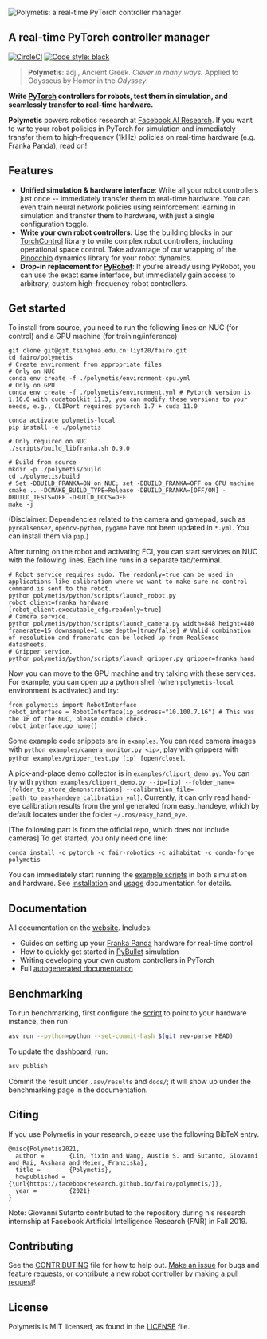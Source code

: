 ![Polymetis: a real-time PyTorch controller manager](./docs/source/img/polymetis-logo.svg)

## A real-time PyTorch controller manager

[![CircleCI](https://circleci.com/gh/facebookresearch/fairo/tree/main.svg?style=svg&circle-token=7fadbd3989ab8e76003fd5193ad62e26686bc4a6)](https://circleci.com/gh/facebookresearch/fairo/tree/main)
[![Code style: black](https://img.shields.io/badge/code%20style-black-000000.svg)](https://github.com/psf/black)

> **Polymetis**: adj., Ancient Greek. _Clever in many ways._ Applied to Odysseus by Homer in the _Odyssey_.

**Write [PyTorch](http://pytorch.org/) controllers for robots, test them in simulation, and seamlessly transfer to real-time hardware.**

**Polymetis** powers robotics research at [Facebook AI Research](https://ai.facebook.com/). If you want to write your robot policies in PyTorch for simulation and immediately transfer them to high-frequency (1kHz) policies on real-time hardware (e.g. Franka Panda), read on!

## Features

- **Unified simulation & hardware interface**: Write all your robot controllers just once -- immediately transfer them to real-time hardware. You can even train neural network policies using reinforcement learning in simulation and transfer them to hardware, with just a single configuration toggle.
- **Write your own robot controllers:** Use the building blocks in our [TorchControl](https://facebookresearch.github.io/fairo/polymetis/torchcontrol-doc.html) library to write complex robot controllers, including operational space control. Take advantage of our wrapping of the [Pinocchio](https://github.com/stack-of-tasks/pinocchio) dynamics library for your robot dynamics.
- **Drop-in replacement for [PyRobot](https://pyrobot.org/)**: If you're already using PyRobot, you can use the exact same interface, but immediately gain access to arbitrary, custom high-frequency robot controllers.

## Get started

To install from source, you need to run the following lines on NUC (for control) and a GPU machine (for training/inference)
```
git clone git@git.tsinghua.edu.cn:liyf20/fairo.git
cd fairo/polymetis
# Create environment from appropriate files
# Only on NUC
conda env create -f ./polymetis/environment-cpu.yml
# Only on GPU
conda env create -f ./polymetis/environment.yml # Pytorch version is 1.10.0 with cudatoolkit 11.3, you can modify these versions to your needs, e.g., CLIPort requires pytorch 1.7 + cuda 11.0

conda activate polymetis-local
pip install -e ./polymetis

# Only required on NUC
./scripts/build_libfranka.sh 0.9.0

# Build from source
mkdir -p ./polymetis/build
cd ./polymetis/build
# Set -DBUILD_FRANKA=ON on NUC; set -DBUILD_FRANKA=OFF on GPU machine
cmake .. -DCMAKE_BUILD_TYPE=Release -DBUILD_FRANKA=[OFF/ON] -DBUILD_TESTS=OFF -DBUILD_DOCS=OFF
make -j
```
(Disclaimer: Dependencies related to the camera and gamepad, such as `pyrealsense2`, `opencv-python`, `pygame` have not been updated in `*.yml`. You can install them via `pip`.)

After turning on the robot and activating FCI, you can start services on NUC with the following lines. Each line runs in a separate tab/terminal.
```
# Robot service requires sudo. The readonly=true can be used in applications like calibration where we want to make sure no control command is sent to the robot.
python polymetis/python/scripts/launch_robot.py robot_client=franka_hardware [robot_client.executable_cfg.readonly=true]
# Camera service.
python polymetis/python/scripts/launch_camera.py width=848 height=480 framerate=15 downsample=1 use_depth=[true/false] # Valid combination of resolution and framerate can be looked up from RealSense datasheets. 
# Gripper service.
python polymetis/python/scripts/launch_gripper.py gripper=franka_hand
``` 

Now you can move to the GPU machine and try talking with these services. For example, you can open up a python shell (when `polymetis-local` environment is activated) and try:
```
from polymetis import RobotInterface
robot_interface = RobotInterface(ip_address="10.100.7.16") # This was the IP of the NUC, please double check.
robot_interface.go_home()
```
Some example code snippets are in `examples`. You can read camera images with `python examples/camera_monitor.py <ip>`, play with grippers with `python examples/gripper_test.py [ip] [open/close]`.

A pick-and-place demo collector is in `examples/cliport_demo.py`. You can try with `python examples/cliport_demo.py --ip=[ip] --folder_name=[folder_to_store_demonstrations] --calibration_file=[path_to_easyhandeye_calibration_yml]`. Currently, it can only read hand-eye calibration results from the yml generated from easy_handeye, which by default locates under the folder `~/.ros/easy_hand_eye`.  

[The following part is from the official repo, which does not include cameras] To get started, you only need one line:

```
conda install -c pytorch -c fair-robotics -c aihabitat -c conda-forge polymetis
```

You can immediately start running the [example scripts](https://github.com/facebookresearch/fairo/tree/main/polymetis/examples) in both simulation and hardware. See [installation](https://facebookresearch.github.io/fairo/polymetis/installation.html) and [usage](https://facebookresearch.github.io/fairo/polymetis/usage.html) documentation for details.

## Documentation

All documentation on the [website](https://facebookresearch.github.io/fairo/polymetis/). Includes:

- Guides on setting up your [Franka Panda](https://frankaemika.github.io/docs/libfranka.html) hardware for real-time control
- How to quickly get started in [PyBullet](https://github.com/bulletphysics/bullet30) simulation
- Writing developing your own custom controllers in PyTorch
- Full [autogenerated documentation](https://facebookresearch.github.io/fairo/polymetis/modules.html)

## Benchmarking

To run benchmarking, first configure the [script](polymetis/tests/python/polymetis/benchmarks/benchmark_robustness.py) to point to your hardware instance, then run

```bash
asv run --python=python --set-commit-hash $(git rev-parse HEAD)
```

To update the dashboard, run:

```bash
asv publish
```

Commit the result under `.asv/results` and `docs/`; it will show up under the benchmarking page in the documentation.

## Citing
If you use Polymetis in your research, please use the following BibTeX entry.
```
@misc{Polymetis2021,
  author =       {Lin, Yixin and Wang, Austin S. and Sutanto, Giovanni and Rai, Akshara and Meier, Franziska},
  title =        {Polymetis},
  howpublished = {\url{https://facebookresearch.github.io/fairo/polymetis/}},
  year =         {2021}
}
```

Note: Giovanni Sutanto contributed to the repository during his research internship at Facebook Artificial Intelligence Research (FAIR) in Fall 2019.

## Contributing

See the [CONTRIBUTING](CONTRIBUTING.md) file for how to help out. [Make an issue](https://github.com/facebookresearch/fairo/issues/new/choose) for bugs and feature requests, or contribute a new robot controller by making a [pull request](https://github.com/facebookresearch/fairo/pulls)!

## License
Polymetis is MIT licensed, as found in the [LICENSE](LICENSE) file.
